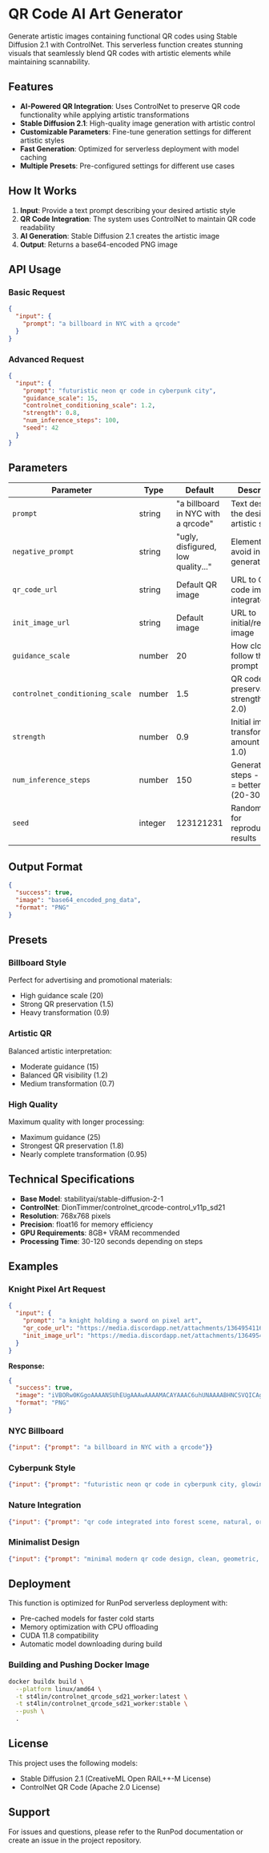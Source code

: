 # QR Code AI Art Generator

Generate artistic images containing functional QR codes using Stable Diffusion 2.1 with ControlNet. This serverless function creates stunning visuals that seamlessly blend QR codes with artistic elements while maintaining scannability.

## Features

- **AI-Powered QR Integration**: Uses ControlNet to preserve QR code functionality while applying artistic transformations
- **Stable Diffusion 2.1**: High-quality image generation with artistic control
- **Customizable Parameters**: Fine-tune generation settings for different artistic styles
- **Fast Generation**: Optimized for serverless deployment with model caching
- **Multiple Presets**: Pre-configured settings for different use cases

## How It Works

1. **Input**: Provide a text prompt describing your desired artistic style
2. **QR Code Integration**: The system uses ControlNet to maintain QR code readability
3. **AI Generation**: Stable Diffusion 2.1 creates the artistic image
4. **Output**: Returns a base64-encoded PNG image

## API Usage

### Basic Request
```json
{
  "input": {
    "prompt": "a billboard in NYC with a qrcode"
  }
}
```

### Advanced Request
```json
{
  "input": {
    "prompt": "futuristic neon qr code in cyberpunk city",
    "guidance_scale": 15,
    "controlnet_conditioning_scale": 1.2,
    "strength": 0.8,
    "num_inference_steps": 100,
    "seed": 42
  }
}
```

## Parameters

| Parameter | Type | Default | Description |
|-----------|------|---------|-------------|
| `prompt` | string | "a billboard in NYC with a qrcode" | Text describing the desired artistic style |
| `negative_prompt` | string | "ugly, disfigured, low quality..." | Elements to avoid in generation |
| `qr_code_url` | string | Default QR image | URL to QR code image to integrate |
| `init_image_url` | string | Default image | URL to initial/reference image |
| `guidance_scale` | number | 20 | How closely to follow the prompt (1-30) |
| `controlnet_conditioning_scale` | number | 1.5 | QR code preservation strength (0.1-2.0) |
| `strength` | number | 0.9 | Initial image transformation amount (0.1-1.0) |
| `num_inference_steps` | number | 150 | Generation steps - higher = better quality (20-300) |
| `seed` | integer | 123121231 | Random seed for reproducible results |

## Output Format

```json
{
  "success": true,
  "image": "base64_encoded_png_data",
  "format": "PNG"
}
```

## Presets

### Billboard Style
Perfect for advertising and promotional materials:
- High guidance scale (20)
- Strong QR preservation (1.5)
- Heavy transformation (0.9)

### Artistic QR
Balanced artistic interpretation:
- Moderate guidance (15)
- Balanced QR visibility (1.2)
- Medium transformation (0.7)

### High Quality
Maximum quality with longer processing:
- Maximum guidance (25)
- Strongest QR preservation (1.8)
- Nearly complete transformation (0.95)

## Technical Specifications

- **Base Model**: stabilityai/stable-diffusion-2-1
- **ControlNet**: DionTimmer/controlnet_qrcode-control_v11p_sd21
- **Resolution**: 768x768 pixels
- **Precision**: float16 for memory efficiency
- **GPU Requirements**: 8GB+ VRAM recommended
- **Processing Time**: 30-120 seconds depending on steps

## Examples

### Knight Pixel Art Request
```json
{
  "input": {
    "prompt": "a knight holding a sword on pixel art",
    "qr_code_url": "https://media.discordapp.net/attachments/1364954116887023618/1398733806852378654/qr-code.png?ex=6887c15e&is=68866fde&hm=c9bec67e7cb236c37c867099035b6057c618ed8ed03f67acc81082eb11947549&=&format=webp&quality=lossless&width=480&height=480",
    "init_image_url": "https://media.discordapp.net/attachments/1364954116887023618/1398733807108227192/init_image_qr.jpg?ex=6887c15e&is=68866fde&hm=ea6c0ef9b9dc8e891f37d8bf0595a4c49aae18ad99647fa99d1d5c7fe818a2a2&=&format=webp&width=480&height=480"
  }
}
```

**Response:**
```json
{
  "success": true,
  "image": "iVBORw0KGgoAAAANSUhEUgAAAwAAAAMACAYAAAC6uhUNAAAABHNCSVQICAgIfAhkiAAAAAlwSFlzAAALEgAACxIB0t1+/AAAADh0RVh0U29mdHdhcmUAbWF0cGxvdGxpYiB2ZXJzaW9uMy4xLjMsIGh0dHA6Ly9tYXRwbG90bGliLm9yZy+AADFEAAAgAElEQVR4nOy9eZhlV1k...",
  "format": "PNG"
}
```

### NYC Billboard
```json
{"input": {"prompt": "a billboard in NYC with a qrcode"}}
```

### Cyberpunk Style
```json
{"input": {"prompt": "futuristic neon qr code in cyberpunk city, glowing, high-tech"}}
```

### Nature Integration
```json
{"input": {"prompt": "qr code integrated into forest scene, natural, organic, moss-covered"}}
```

### Minimalist Design
```json
{"input": {"prompt": "minimal modern qr code design, clean, geometric, white background"}}
```

## Deployment

This function is optimized for RunPod serverless deployment with:
- Pre-cached models for faster cold starts
- Memory optimization with CPU offloading
- CUDA 11.8 compatibility
- Automatic model downloading during build

### Building and Pushing Docker Image

```bash
docker buildx build \
  --platform linux/amd64 \
  -t st4lin/controlnet_qrcode_sd21_worker:latest \
  -t st4lin/controlnet_qrcode_sd21_worker:stable \
  --push \
  .
```

## License

This project uses the following models:
- Stable Diffusion 2.1 (CreativeML Open RAIL++-M License)
- ControlNet QR Code (Apache 2.0 License)

## Support

For issues and questions, please refer to the RunPod documentation or create an issue in the project repository.

